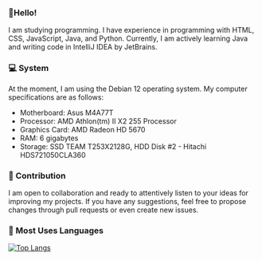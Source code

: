 ### 👋Hello!

I am studying programming. I have experience in programming with HTML, CSS, JavaScript, Java, and Python. Currently, I am actively learning Java and writing code in IntelliJ IDEA by JetBrains.

### 💻 System
At the moment, I am using the Debian 12 operating system.
My computer specifications are as follows:

- Motherboard: Asus M4A77T
- Processor: AMD Athlon(tm) II X2 255 Processor
- Graphics Card: AMD Radeon HD 5670
- RAM: 6 gigabytes
- Storage: SSD TEAM T253X2128G, HDD Disk #2 - Hitachi HDS721050CLA360

### 📖 Contribution

I am open to collaboration and ready to attentively listen to your ideas for improving my projects. If you have any suggestions, feel free to propose changes through pull requests or even create new issues.

### 🦾 Most Uses Languages
[![Top Langs](https://github-readme-stats.vercel.app/api/top-langs/?username=Drayff)](https://github.com/anuraghazra/github-readme-stats)
